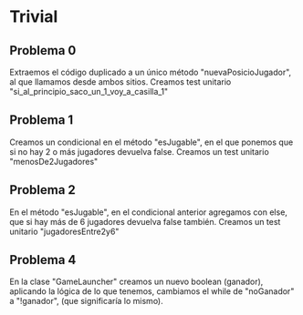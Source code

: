 # Trivial

## Problema 0

Extraemos el código duplicado a un único método "nuevaPosicioJugador", al que llamamos desde ambos sitios.
Creamos test unitario "si_al_principio_saco_un_1_voy_a_casilla_1"


## Problema 1

Creamos un condicional en el método "esJugable", en el que ponemos que si no hay 2 o más jugadores devuelva false.
Creamos un test unitario "menosDe2Jugadores"

## Problema 2

En el método "esJugable", en el condicional anterior agregamos con else, que si hay más de 6 jugadores devuelva false también.
Creamos un test unitario "jugadoresEntre2y6" 

## Problema 4

En la clase "GameLauncher" creamos un nuevo boolean (ganador), aplicando la lógica de lo que tenemos, cambiamos el while de "noGanador" a "!ganador", (que significaría lo mismo).